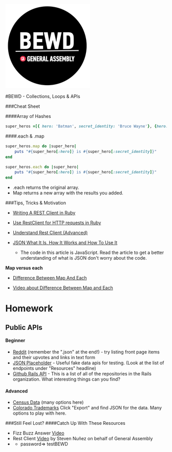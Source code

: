 ![BEWD_Logo](../assets/BEWD_Logo.png)

#BEWD - Collections, Loops & APIs

###Cheat Sheet

####Array of Hashes

```ruby
super_heros =[{ hero: 'Batman', secret_identity: 'Bruce Wayne'}, {hero: 'Superman', secret_identity: 'Clark Kent'}, {hero: 'Spiderman', secret_identity: 'Peter Parker'}]
```


####.each & .map

```ruby
super_heros.map do |super_hero| 
	puts "#{super_hero[:hero]} is #{super_hero[:secret_identity]}"
end
```
	
```ruby
super_heros.each do |super_hero| 
	puts "#{super_hero[:hero]} is #{super_hero[:secret_identity]}"
end
```

*	.each returns the original array. 
*	Map returns a new array with the results you added. 


###Tips, Tricks & Motivation


*	[Writing A REST Client in Ruby](http://www.alphadevx.com/a/88-Writing-a-REST-Client-in-Ruby)

*	[Use RestClient for HTTP requests in Ruby](https://coderwall.com/p/bmgapg)

*	[Understand Rest Client (Advanced)](http://www.ibm.com/developerworks/library/os-understand-rest-ruby/)

*	[JSON What It Is, How It Works and How To Use It](http://www.copterlabs.com/blog/json-what-it-is-how-it-works-how-to-use-it/)
	*	The code in this article is JavaScript. Read the article to get a better understanding of what is JSON don't worry about the code.	

__Map versus each__

*	[Difference Between Map And Each](http://stackoverflow.com/questions/9586989/difference-between-map-and-each)

*	[Video about Difference Between Map and Each](http://www.youtube.com/watch?v=jJHzwgPl5lA)

# Homework

## Public APIs

#### Beginner

* [Reddit](http://www.reddit.com/.json) (remember the ".json" at the end!) - try listing front page items and their upvotes and links in text form
* [JSON Placeholder](http://jsonplaceholder.typicode.com/) - Useful fake data apis for testing. (Look at the list of endpoints under "Resources" headline)
* [Github Rails API](https://api.github.com/users/rails/repos) - This is a list of all of the repositories in the Rails organization. What interesting things can you find?

#### Advanced 

* [Census Data](https://www.census.gov/data/developers/data-sets.html) (many options here)
* [Colorado Trademarks](https://data.colorado.gov/Business/Colorado-Trademarks/d3m2-b6we) Click "Export" and find JSON for the data. Many options to play with here.

###Still Feel Lost?
####Catch Up With These Resources

-	Fizz Buzz Answer [Video](https://vimeo.com/67752034)
-	Rest Client [Video](http://vimeo.com/67132957) by Steven Nuñez on behalf of General Assembly
-	
	-	password=> testBEWD	
